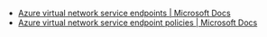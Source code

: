 - [Azure virtual network service endpoints | Microsoft Docs](https://docs.microsoft.com/en-us/azure/virtual-network/virtual-network-service-endpoints-overview)
- [Azure virtual network service endpoint policies | Microsoft Docs](https://docs.microsoft.com/en-us/azure/virtual-network/virtual-network-service-endpoint-policies-overview)

